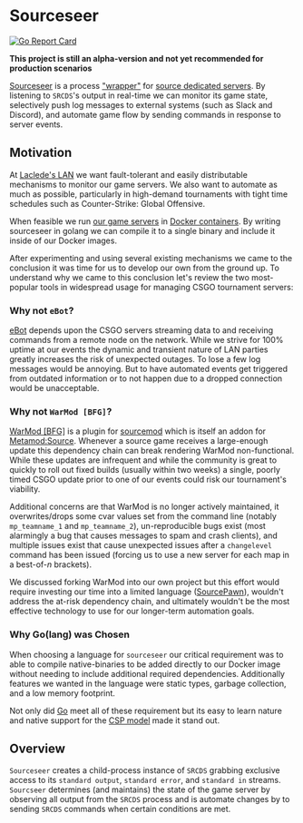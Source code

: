 # Sourceseer

[![Go Report Card](https://goreportcard.com/badge/github.com/LacledesLAN/sourceseer)](https://goreportcard.com/report/github.com/LacledesLAN/sourceseer)

**This project is still an alpha-version and not yet recommended for production scenarios**

[Sourceseer](https://github.com/LacledesLAN/sourceseer) is a process ["wrapper"](https://en.wikipedia.org/wiki/Wrapper_library) for [source dedicated servers](https://developer.valvesoftware.com/wiki/Source_Dedicated_Server). By listening to `SRCDS`'s output in real-time we can monitor its game state, selectively push log messages to external systems (such as Slack and Discord), and automate game flow by sending commands in response to server events.

## Motivation

At [Laclede's LAN](https://lacledeslan.com/) we want fault-tolerant and easily distributable mechanisms to monitor our game servers. We also want to automate as much as possible, particularly in high-demand tournaments with tight time schedules such as Counter-Strike: Global Offensive.

When feasible we run [our game servers](https://github.com/LacledesLAN/README.1ST/tree/master/GameServers) in [Docker containers](https://github.com/LacledesLAN/README.1ST/blob/master/GameServers/DockerAndGameServers.md). By writing sourceseer in golang we can compile it to a single binary and include it inside of our Docker images.

After experimenting and using several existing mechanisms we came to the conclusion it was time for us to develop our own from the ground up. To understand why we came to this conclusion let's review the two most-popular tools in widespread usage for managing CSGO tournament servers:

### Why not `eBot`?

[eBot](https://github.com/deStrO/eBot-CSGO) depends upon the CSGO servers streaming data to and receiving commands from a remote node on the network. While we strive for 100% uptime at our events the dynamic and transient nature of LAN parties greatly increases the risk of unexpected outages. To lose a few log messages would be annoying. But to have automated events get triggered from outdated information or to not happen due to a dropped connection would be unacceptable.

### Why not `WarMod [BFG]`?

[WarMod [BFG]](https://forums.alliedmods.net/showthread.php?t=225474) is a plugin for [sourcemod](https://www.sourcemod.net/) which is itself an addon for [Metamod:Source](https://wiki.alliedmods.net/Metamod:Source). Whenever a source game receives a large-enough update this dependency chain can break rendering WarMod non-functional. While these updates are infrequent and while the community is great to quickly to roll out fixed builds (usually within two weeks) a single, poorly timed CSGO update prior to one of our events could risk our tournament's viability.

Additional concerns are that WarMod is no longer actively maintained, it overwrites/drops some cvar values set from the command line (notably `mp_teamname_1` and `mp_teamname_2`), un-reproducible bugs exist (most alarmingly a bug that causes messages to spam and crash clients), and multiple issues exist that cause unexpected issues after a `changelevel` command has been issued (forcing us to use a new server for each map in a best-of-*n* brackets).

We discussed forking WarMod into our own project but this effort would require investing our time into a limited language ([SourcePawn](https://wiki.alliedmods.net/Introduction_to_SourcePawn_1.7)), wouldn't address the at-risk dependency chain, and ultimately wouldn't be the most effective technology to use for our longer-term automation goals.

### Why Go(lang) was Chosen

When choosing a language for `sourceseer` our critical requirement was to able to compile native-binaries to be added directly to our Docker image without needing to include additional required dependencies. Additionally features we wanted in the language were static types, garbage collection, and a low memory footprint.

Not only did [Go](https://github.com/golang/go) meet all of these requirement but its easy to learn nature and native support for the [CSP model](https://en.wikipedia.org/wiki/Communicating_sequential_processes) made it stand out.

## Overview

`Sourceseer` creates a child-process instance of `SRCDS` grabbing exclusive access to its `standard output`, `standard error`, and `standard in` streams. `Sourcseer` determines (and maintains) the state of the game server by observing all output from the `SRCDS` process and is automate changes by to sending `SRCDS` commands when certain conditions are met.
